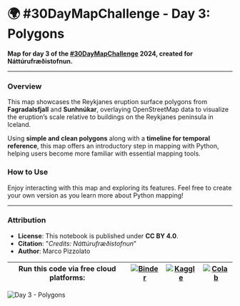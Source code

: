 # 🌍 #30DayMapChallenge - Day 3: Polygons

**Map for day 3 of the [#30DayMapChallenge](https://30daymapchallenge.com/) 2024, created for Náttúrufræðistofnun.**

---

### Overview
This map showcases the Reykjanes eruption surface polygons from **Fagradalsfjall** and **Sunhnúkar**, overlaying OpenStreetMap data to visualize the eruption’s scale relative to buildings on the Reykjanes peninsula in Iceland. 

Using **simple and clean polygons** along with a **timeline for temporal reference**, this map offers an introductory step in mapping with Python, helping users become more familiar with essential mapping tools.

### How to Use
Enjoy interacting with this map and exploring its features. Feel free to create your own version as you learn more about Python mapping!

---

### Attribution
- **License**: This notebook is published under **CC BY 4.0**.
- **Citation**: "*Credits: Náttúrufræðistofnun*"
- **Author**: Marco Pizzolato

| Run this code via free cloud platforms: | [![Binder](https://mybinder.org/badge.svg)](https://mybinder.org/v2/gh/lmi/30DayMapChallenge/master?filepath=/Day-3/Day03_Polygons.ipynb) | [![Kaggle](https://kaggle.com/static/images/open-in-kaggle.svg)](https://kaggle.com/kernels/welcome?src=https://github.com/lmi/30DayMapChallenge/blob/master/Day-3/Day03_Polygons.ipynb) | [![Colab](https://colab.research.google.com/assets/colab-badge.svg)](https://colab.research.google.com/github/lmi/30DayMapChallenge/blob/master/Day-3/Day03_Polygons.ipynb) |
|---|---|---|---|

![Day 3 - Polygons](Day03-Polygons.png)